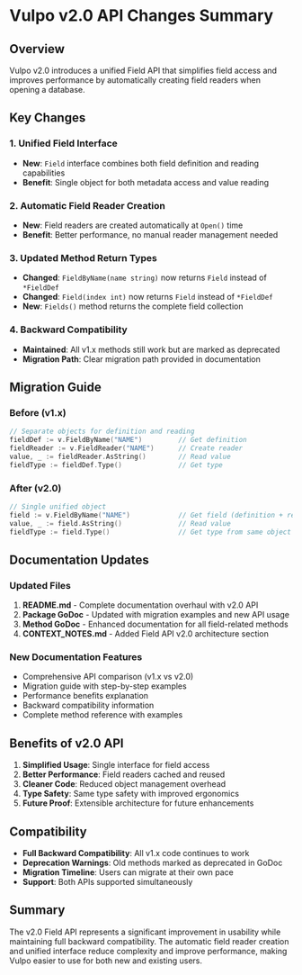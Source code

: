 # Vulpo v2.0 API Changes Summary

## Overview

Vulpo v2.0 introduces a unified Field API that simplifies field access and improves performance by automatically creating field readers when opening a database.

## Key Changes

### 1. Unified Field Interface
- **New**: `Field` interface combines both field definition and reading capabilities
- **Benefit**: Single object for both metadata access and value reading

### 2. Automatic Field Reader Creation
- **New**: Field readers are created automatically at `Open()` time
- **Benefit**: Better performance, no manual reader management needed

### 3. Updated Method Return Types
- **Changed**: `FieldByName(name string)` now returns `Field` instead of `*FieldDef`  
- **Changed**: `Field(index int)` now returns `Field` instead of `*FieldDef`
- **New**: `Fields()` method returns the complete field collection

### 4. Backward Compatibility
- **Maintained**: All v1.x methods still work but are marked as deprecated
- **Migration Path**: Clear migration path provided in documentation

## Migration Guide

### Before (v1.x)
```go
// Separate objects for definition and reading
fieldDef := v.FieldByName("NAME")         // Get definition
fieldReader := v.FieldReader("NAME")      // Create reader
value, _ := fieldReader.AsString()        // Read value
fieldType := fieldDef.Type()              // Get type
```

### After (v2.0)
```go
// Single unified object
field := v.FieldByName("NAME")            // Get field (definition + reading)
value, _ := field.AsString()              // Read value
fieldType := field.Type()                 // Get type from same object
```

## Documentation Updates

### Updated Files
1. **README.md** - Complete documentation overhaul with v2.0 API
2. **Package GoDoc** - Updated with migration examples and new API usage
3. **Method GoDoc** - Enhanced documentation for all field-related methods
4. **CONTEXT_NOTES.md** - Added Field API v2.0 architecture section

### New Documentation Features
- Comprehensive API comparison (v1.x vs v2.0)
- Migration guide with step-by-step examples
- Performance benefits explanation
- Backward compatibility information
- Complete method reference with examples

## Benefits of v2.0 API

1. **Simplified Usage**: Single interface for field access
2. **Better Performance**: Field readers cached and reused
3. **Cleaner Code**: Reduced object management overhead
4. **Type Safety**: Same type safety with improved ergonomics
5. **Future Proof**: Extensible architecture for future enhancements

## Compatibility

- **Full Backward Compatibility**: All v1.x code continues to work
- **Deprecation Warnings**: Old methods marked as deprecated in GoDoc
- **Migration Timeline**: Users can migrate at their own pace
- **Support**: Both APIs supported simultaneously

## Summary

The v2.0 Field API represents a significant improvement in usability while maintaining full backward compatibility. The automatic field reader creation and unified interface reduce complexity and improve performance, making Vulpo easier to use for both new and existing users.